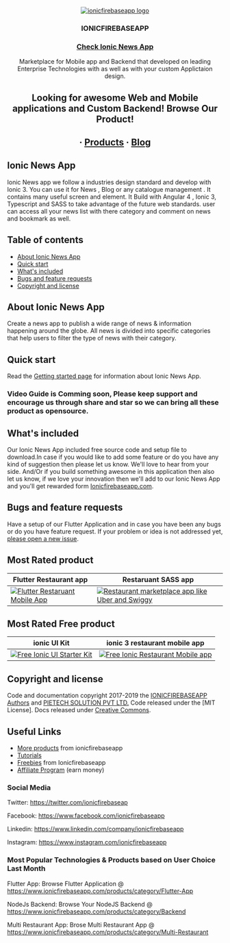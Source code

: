 <p align="center">
  <a href="https://www.ionicfirebaseapp.com/">
    <img src="https://res.cloudinary.com/ionicfirebaseapp/image/upload/v1564048005/ifa-icon_srjsu3.png" alt="ionicfirebaseapp logo">
  </a>
</p>
<h3 align="center">IONICFIREBASEAPP</h3>

 <a href="https://www.ionicfirebaseapp.com/products/ionic-firebase-news-mobile-app"> <h3 align="center">Check Ionic News App  </h3> </a>

<p align="center">
  Marketplace for Mobile app and Backend that developed on leading Enterprise Technologies with as well as with your custom Applictaion design.

  </p>
  <h2 align="center"> Looking for awesome Web and Mobile applications and Custom  Backend! Browse Our Product!</h2> 
  <h2 align="center">
  ·
  <a href="https://www.ionicfirebaseapp.com/products">Products</a>
  ·
  <a href="https://www.ionicfirebaseapp.com/blogs">Blog</a>
  </h2>

## Ionic News App

Ionic News app we follow a industries design standard and develop with Ionic 3. You can use it for News , Blog or any catalogue management . It contains many useful screen and element. It Build with Angular 4 , Ionic 3, Typescript and SASS to take advantage of the future web standards. user can access all your news list with there category and comment on news and bookmark as well.
 ## Table of contents

- [About Ionic News App](#about-Ionic-News-App)
- [Quick start](#quick-start)
- [What's included](#whats-included)
- [Bugs and feature requests](#bugs-and-feature-requests)
- [Copyright and license](#copyright-and-license)

## About Ionic News App

Create a news app to publish a wide range of news & information happening around the globe. All news is divided into specific categories that help users to filter the type of news with their category.

## Quick start

Read the [Getting started page](https://docs.ionicfirebaseapp.com/ionicnewsapp/) for information about Ionic News App.
  ### Video Guide is Comming soon, Please keep support and encourage us through share and star so we can bring all these product as opensource.
  
  ## What's included

Our Ionic News App included free source code and setup file to download.In case if you would like to add some feature or do you have any kind of suggestion then please let us know. We'll love to hear from your side. And/Or if you build something awesome in this application then also let us know, if we love your innovation then we'll add to our Ionic News App and you'll get rewarded form <a href="https://www.ionicfirebaseapp.com">Ionicfirebaseapp.com</a>.

## Bugs and feature requests
  Have a setup of our Flutter Application and in case you have been any bugs or do you have feature request. If your problem or idea is not addressed yet, [please open a new issue](https://github.com/ionicfirebaseapp/newsmobileapps/issues/new).
  
   ## Most Rated product 

| Flutter Restaurant app  | Restaruant SASS app |
| ------------- | ------------- |
| <a href="https://www.ionicfirebaseapp.com/products/flutter-restaurant-app" rel="Flutter mobile app">![Flutter Restaruant Mobile App](https://res.cloudinary.com/dzu7tvexv/image/upload/f_auto,q_auto/v1566389476/ag0chcsr97fw23yc9wwk.jpg) </a> |  <a href="https://www.ionicfirebaseapp.com/products/ionic-nodejs-multi-restaurant-sass-app" rel="Restaurant marketplace app like Uber and Swiggy"> ![Restaurant marketplace app like Uber and Swiggy](https://res.cloudinary.com/dzu7tvexv/image/upload/f_auto,q_auto/v1566367576/rl6d4wgobfpe36xcivss.jpg) </a>| 


## Most Rated Free product 

| ionic UI Kit  | ionic 3 restaurant mobile app |
| ------------- | ------------- |
| <a href="https://www.ionicfirebaseapp.com/products/ionic-starter-ui-ux-kit" rel="Free Ionic UI Starter Kit">![Free Ionic UI Starter Kit](https://res.cloudinary.com/dzu7tvexv/image/upload/w_590,h_300,f_auto,q_auto/v1566380040/rheff2vucbtuqeugpbmv.jpg) </a> |  <a href="https://www.ionicfirebaseapp.com/products/ionic-3-restaurant-mobile-app" rel="Free Ionic Restaurant Mobile app"> ![Free Ionic Restaurant Mobile app](https://res.cloudinary.com/dzu7tvexv/image/upload/f_auto,q_auto/v1566369745/tepubukeji3u5qpr7o3p.jpg) </a>| 

## Copyright and license

Code and documentation copyright 2017-2019 the [IONICFIREBASEAPP Authors](https://ionicfirebaseapp.com) and [PIETECH SOLUTION PVT LTD.](https://pietechsolution.com.com) Code released under the [MIT License]. Docs released under [Creative Commons](https://creativecommons.org/licenses/by/3.0/).

## Useful Links

- [More products](https://www.ionicfirebaseapp.com/products) from ionicfirebaseapp
- [Tutorials](https://www.youtube.com/channel/UCAes_uRy_H3pJ7z4OO78oIg)
- [Freebies]() from Ionicfirebaseapp
- [Affiliate Program](https://www.ionicfirebaseapp.com/affiliate) (earn money)

### Social Media

Twitter: <https://twitter.com/ionicfirebaseap>

Facebook: <https://www.facebook.com/ionicfirebaseapp>

Linkedin: <https://www.linkedin.com/company/ionicfirebaseapp>

Instagram: <https://www.instagram.com/ionicfirebaseapp>

### Most Popular Technologies & Products based on User Choice Last Month

Flutter App: Browse Flutter Application @ https://www.ionicfirebaseapp.com/products/category/Flutter-App

NodeJs Backend: Browse Your NodeJS Backend @ https://www.ionicfirebaseapp.com/products/category/Backend

Multi Restaurant App: Brose Multi Restaurant App @ https://www.ionicfirebaseapp.com/products/category/Multi-Restaurant

